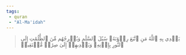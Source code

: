 ```yaml
---
tags: 
 - quran 
 - "Al-Ma'idah"
---
```


> يَهۡدِي بِهِ ٱللَّهُ مَنِ ٱتَّبَعَ رِضۡوَٰنَهُۥ سُبُلَ ٱلسَّلَٰمِ وَيُخۡرِجُهُم مِّنَ ٱلظُّلُمَٰتِ إِلَى ٱلنُّورِ بِإِذۡنِهِۦ وَيَهۡدِيهِمۡ إِلَىٰ صِرَٰطٖ مُّسۡتَقِيمٖ
